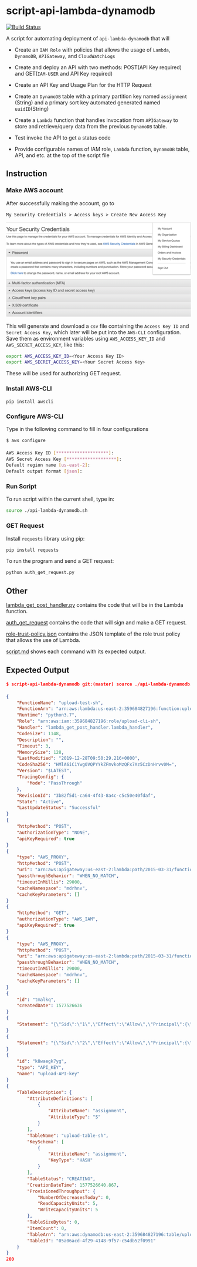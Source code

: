 # script-api-lambda-dynamodb

[![Build Status](https://travis-ci.com/enpuyou/script-api-lambda-dynamodb.svg?branch=master)](https://travis-ci.com/enpuyou/script-api-lambda-dynamodb)

A script for automating deployment of `api-lambda-dynamodb` that will

- Create an `IAM Role` with policies that allows the usage of `Lambda`,
  `DynamoDB`, `APIGateway`, and `CloudWatchLogs`

- Create and deploy an API with two methods: POST(API Key required) and
  GET(`IAM-USER` and API Key required)

- Create an API Key and Usage Plan for the HTTP Request

- Create an `DynamoDB` table with a primary partition key named `assignment`
  (String) and a primary sort key automated generated named `uuidID`(String)

- Create a `Lambda` function that handles invocation from `APIGateway` to
  store and retrieve/query data from the previous `DynamoDB` table.

- Test invoke the API to get a status code

- Provide configurable names of IAM role, `Lambda` function, `DynamoDB` table,
  API, and etc. at the top of the script file

## Instruction

### Make AWS account

After successfully making the account, go to

```
My Security Credentials > Access keys > Create New Access Key
```

![AWS Secret Credential Page](aws_credential_page.png)

This will generate and download a `csv` file containing the `Access Key ID`
and `Secret Access Key`, which later will be put into the `AWS-CLI` configuration.
Save them as environment variables using `AWS_ACCESS_KEY_ID` and
`AWS_SECRET_ACCESS_KEY`, like this:

```bash
export AWS_ACCESS_KEY_ID=<Your Access Key ID>
export AWS_SECRET_ACCESS_KEY=<Your Secret Access Key>
```

These will be used for authorizing GET request.

### Install AWS-CLI

```
pip install awscli
```

### Configure AWS-CLI

Type in the following command to fill in four configurations

```bash
$ aws configure

AWS Access Key ID [********************]:
AWS Secret Access Key [*******************]:
Default region name [us-east-2]:
Default output format [json]:
```

### Run Script

To run script within the current shell, type in:

```bash
source ./api-lambda-dynamodb.sh
```

### GET Request

Install `requests` library using pip:

```bash
pip install requests
```

To run the program and send a GET request:

```bash
python auth_get_request.py
```

## Other

[lambda_get_post_handler.py](https://github.com/enpuyou/script-api-lambda-dynamodb/blob/master/lambda_get_post_handler.py)
contains the code that will be in the Lambda function.

[auth_get_request](https://github.com/enpuyou/script-api-lambda-dynamodb/blob/master/auth_get_request.py)
contains the code that will sign and make a GET request.

[role-trust-policy.json](https://github.com/enpuyou/script-api-lambda-dynamodb/blob/master/role-trust-policy.json)
contains the JSON template of the role trust policy that allows the use of Lambda.

[script.md](https://github.com/enpuyou/script-api-lambda-dynamodb/blob/master/script.md)
shows each command with its expected output.

## Expected Output

```json
$ script-api-lambda-dynamodb git:(master) source ./api-lambda-dynamodb.sh

{
    "FunctionName": "upload-test-sh",
    "FunctionArn": "arn:aws:lambda:us-east-2:359684827196:function:upload-test-sh",
    "Runtime": "python3.7",
    "Role": "arn:aws:iam::359684827196:role/upload-cli-sh",
    "Handler": "lambda_get_post_handler.lambda_handler",
    "CodeSize": 1148,
    "Description": "",
    "Timeout": 3,
    "MemorySize": 128,
    "LastModified": "2019-12-28T09:50:29.216+0000",
    "CodeSha256": "HMlA6iC1Ywg0VQPYYkZFmvkoMzQFx7Xz5CzDnHrvv0M=",
    "Version": "$LATEST",
    "TracingConfig": {
        "Mode": "PassThrough"
    },
    "RevisionId": "3b82f5d1-ca64-4f43-8a4c-c5c50e40fdaf",
    "State": "Active",
    "LastUpdateStatus": "Successful"
}
{
    "httpMethod": "POST",
    "authorizationType": "NONE",
    "apiKeyRequired": true
}
{
    "type": "AWS_PROXY",
    "httpMethod": "POST",
    "uri": "arn:aws:apigateway:us-east-2:lambda:path/2015-03-31/functions/arn:aws:lambda:us-east-2:359684827196:function:upload-test-sh/invocations",
    "passthroughBehavior": "WHEN_NO_MATCH",
    "timeoutInMillis": 29000,
    "cacheNamespace": "mdrhnv",
    "cacheKeyParameters": []
}
{
    "httpMethod": "GET",
    "authorizationType": "AWS_IAM",
    "apiKeyRequired": true
}
{
    "type": "AWS_PROXY",
    "httpMethod": "POST",
    "uri": "arn:aws:apigateway:us-east-2:lambda:path/2015-03-31/functions/arn:aws:lambda:us-east-2:359684827196:function:upload-test-sh/invocations",
    "passthroughBehavior": "WHEN_NO_MATCH",
    "timeoutInMillis": 29000,
    "cacheNamespace": "mdrhnv",
    "cacheKeyParameters": []
}
{
    "id": "tmalkq",
    "createdDate": 1577526636
}
{
    "Statement": "{\"Sid\":\"1\",\"Effect\":\"Allow\",\"Principal\":{\"Service\":\"apigateway.amazonaws.com\"},\"Action\":\"lambda:InvokeFunction\",\"Resource\":\"arn:aws:lambda:us-east-2:359684827196:function:upload-test-sh\",\"Condition\":{\"ArnLike\":{\"AWS:SourceArn\":\"arn:aws:execute-api:us-east-2:359684827196:0lc46btkaf/*/POST/cli-test-sh\"}}}"
}
{
    "Statement": "{\"Sid\":\"2\",\"Effect\":\"Allow\",\"Principal\":{\"Service\":\"apigateway.amazonaws.com\"},\"Action\":\"lambda:InvokeFunction\",\"Resource\":\"arn:aws:lambda:us-east-2:359684827196:function:upload-test-sh\",\"Condition\":{\"ArnLike\":{\"AWS:SourceArn\":\"arn:aws:execute-api:us-east-2:359684827196:0lc46btkaf/*/GET/cli-test-sh\"}}}"
}
{
    "id": "k8waegk7yg",
    "type": "API_KEY",
    "name": "upload-API-key"
}
{
    "TableDescription": {
        "AttributeDefinitions": [
            {
                "AttributeName": "assignment",
                "AttributeType": "S"
            }
        ],
        "TableName": "upload-table-sh",
        "KeySchema": [
            {
                "AttributeName": "assignment",
                "KeyType": "HASH"
            }
        ],
        "TableStatus": "CREATING",
        "CreationDateTime": 1577526640.867,
        "ProvisionedThroughput": {
            "NumberOfDecreasesToday": 0,
            "ReadCapacityUnits": 5,
            "WriteCapacityUnits": 5
        },
        "TableSizeBytes": 0,
        "ItemCount": 0,
        "TableArn": "arn:aws:dynamodb:us-east-2:359684827196:table/upload-table-sh",
        "TableId": "05a06acd-4f29-4148-9f57-c54db52f0991"
    }
}
200
```
